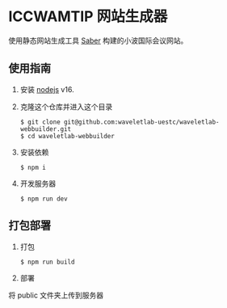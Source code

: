 # ICCWAMTIP 网站生成器

使用静态网站生成工具 [Saber](https://github.com/egoist/saber) 构建的小波国际会议网站。

## 使用指南

1. 安装 [nodejs](https://nodejs.org/zh-cn/) v16.

2. 克隆这个仓库并进入这个目录
   ```shell
   $ git clone git@github.com:waveletlab-uestc/waveletlab-webbuilder.git
   $ cd waveletlab-webbuilder
   ```

3. 安装依赖
   ```shell
   $ npm i
   ```

4. 开发服务器
   ```shell
   $ npm run dev
   ```

## 打包部署

1. 打包
   ```shell
   $ npm run build
   ```

2. 部署

将 public 文件夹上传到服务器

<!-- 
4. 修改 `build.sh` 文件中的 `DEPLOY_PATH` 变量为部署的文件夹
   1. 克隆部署网站的仓库到某个位置
      ```shell
      $ git clone git@github.com:waveletlab-uestc/waveletlab-uestc.github.io.git
      $ # 采取 SSH 方式克隆 (git@github.com) 目的是为了 git push 方便
      ```
   2. 修改 `./build.sh` 中的 `DEPLOY_PATH` 为上述文件夹地址

5. 修改源码

   - 希望预览生成的页面通过命令，如果绑定服务器到指定主机和端口，修改 `./build.sh` 中的 `HOST` 和 `PORT` 变量
     ```shell
     $ ./build.sh dev
     ```

   Tips: 页面都在 `pages/` 目录下的文件中，支持 `Markdown` 和 `HTML` 语法

6. 修改完成后，构建并部署到网站上
   ```shell
   $ ./build.sh deploy
   ```

## build.sh

关于更多 `./build.sh` 的用法，请见 `./build.sh help`. -->

